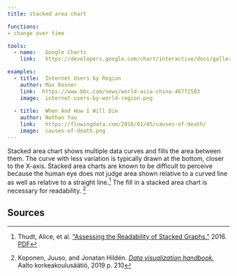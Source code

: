 ```yaml
---
title: stacked area chart

functions:
- change over time

tools:
  - name:   Google Charts
    link:   https://developers.google.com/chart/interactive/docs/gallery/areachart#stacking-areas

examples:
  - title:  Internet Users by Region
    author: Max Rosner
    link:  https://www.bbc.com/news/world-asia-china-46772503
    image:  internet-users-by-world-region.png
    
  - title:  When And How I Will Die
    author: Nathan Yau
    link:   https://flowingdata.com/2016/01/05/causes-of-death/
    image:  causes-of-death.png
---
```


Stacked area chart shows multiple data curves and fills the area between them. The curve with less variation is typically drawn at the bottom, closer to the X-axis. Stacked area charts are known to be difficult to perceive because the human eye does not judge area shown relative to a curved line as well as relative to a straight line.[^thud] The fill in a stacked area chart is necessary for readability. [^koponen]

<!--more-->

## Sources

[^thud]: Thudt, Alice, et al. ["Assessing the Readability of Stacked Graphs."](https://dx.doi.org/10.20380/GI2016.21) 2016. [PDF](https://hal.inria.fr/hal-01587962/document)
[^koponen]: Koponen, Juuso, and Jonatan Hildén. [*Data visualization handbook.*](https://shop.aalto.fi/p/971-data-visualization-handbook/) Aalto korkeakoulusäätiö, 2019 p. 210 

